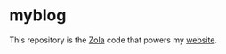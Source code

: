 # myblog

This repository is the [Zola](https://getzola.org) code that powers my [website](https://michaelmaitland.com).
